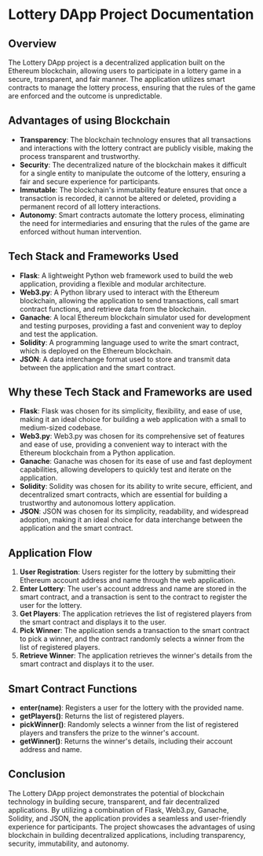 
# Lottery DApp Project Documentation

## Overview

The Lottery DApp project is a decentralized application built on the Ethereum blockchain, allowing users to participate in a lottery game in a secure, transparent, and fair manner. The application utilizes smart contracts to manage the lottery process, ensuring that the rules of the game are enforced and the outcome is unpredictable.

## Advantages of using Blockchain

- **Transparency**: The blockchain technology ensures that all transactions and interactions with the lottery contract are publicly visible, making the process transparent and trustworthy.
- **Security**: The decentralized nature of the blockchain makes it difficult for a single entity to manipulate the outcome of the lottery, ensuring a fair and secure experience for participants.
- **Immutable**: The blockchain's immutability feature ensures that once a transaction is recorded, it cannot be altered or deleted, providing a permanent record of all lottery interactions.
- **Autonomy**: Smart contracts automate the lottery process, eliminating the need for intermediaries and ensuring that the rules of the game are enforced without human intervention.

## Tech Stack and Frameworks Used

- **Flask**: A lightweight Python web framework used to build the web application, providing a flexible and modular architecture.
- **Web3.py**: A Python library used to interact with the Ethereum blockchain, allowing the application to send transactions, call smart contract functions, and retrieve data from the blockchain.
- **Ganache**: A local Ethereum blockchain simulator used for development and testing purposes, providing a fast and convenient way to deploy and test the application.
- **Solidity**: A programming language used to write the smart contract, which is deployed on the Ethereum blockchain.
- **JSON**: A data interchange format used to store and transmit data between the application and the smart contract.

## Why these Tech Stack and Frameworks are used

- **Flask**: Flask was chosen for its simplicity, flexibility, and ease of use, making it an ideal choice for building a web application with a small to medium-sized codebase.
- **Web3.py**: Web3.py was chosen for its comprehensive set of features and ease of use, providing a convenient way to interact with the Ethereum blockchain from a Python application.
- **Ganache**: Ganache was chosen for its ease of use and fast deployment capabilities, allowing developers to quickly test and iterate on the application.
- **Solidity**: Solidity was chosen for its ability to write secure, efficient, and decentralized smart contracts, which are essential for building a trustworthy and autonomous lottery application.
- **JSON**: JSON was chosen for its simplicity, readability, and widespread adoption, making it an ideal choice for data interchange between the application and the smart contract.

## Application Flow

1. **User Registration**: Users register for the lottery by submitting their Ethereum account address and name through the web application.
2. **Enter Lottery**: The user's account address and name are stored in the smart contract, and a transaction is sent to the contract to register the user for the lottery.
3. **Get Players**: The application retrieves the list of registered players from the smart contract and displays it to the user.
4. **Pick Winner**: The application sends a transaction to the smart contract to pick a winner, and the contract randomly selects a winner from the list of registered players.
5. **Retrieve Winner**: The application retrieves the winner's details from the smart contract and displays it to the user.

## Smart Contract Functions

- **enter(name)**: Registers a user for the lottery with the provided name.
- **getPlayers()**: Returns the list of registered players.
- **pickWinner()**: Randomly selects a winner from the list of registered players and transfers the prize to the winner's account.
- **getWinner()**: Returns the winner's details, including their account address and name.

## Conclusion

The Lottery DApp project demonstrates the potential of blockchain technology in building secure, transparent, and fair decentralized applications. By utilizing a combination of Flask, Web3.py, Ganache, Solidity, and JSON, the application provides a seamless and user-friendly experience for participants. The project showcases the advantages of using blockchain in building decentralized applications, including transparency, security, immutability, and autonomy.
